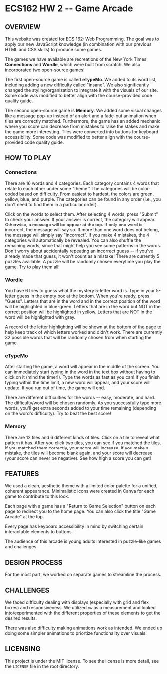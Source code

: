 # ECS162 HW 2 -- Game Arcade

## OVERVIEW
This website was created for ECS 162: Web Programming. The goal was to apply our new JavaScript knowledge (in combination with our previous HTML and CSS skills) to produce some games.

The games we have available are recreations of the New York Times **Connections** and **Wordle**, which were built from scratch. We also incorporated two open-source games! 

The first open-source game is called **eTypeMo**. We added to its word list, including adding a new difficulty called "insane". We also significantly changed the styling/organization to integrate it with the visuals of our site. Some code was modified to better align with the course-provided code quality guide.

The second open-source game is **Memory**. We added some visual changes like a message pop-up instead of an alert and a fade-out animation when tiles are correctly matched. Furthermore, the game has an added mechanic where you score can decrease from mistakes to raise the stakes and make the game more interesting. Tiles were converted into buttons for keyboard accessibility. Some code was modified to better align with the course-provided code quality guide.

## HOW TO PLAY
### Connections
There are 16 words and 4 categories. Each category contains 4 words that relate to each other under some "theme." The categories will be color-coded based on difficulty. From easiest to hardest, the colors are green, yellow, blue, and purple. The categories can be found in any order (i.e., you don't need to find them in a particular order). 

Click on the words to select them. After selecting 4 words, press "Submit" to check your answer. If your answer is correct, the category will appear. Otherwise, a message will be appear at the top. If only one word is incorrect, the message will say so. If more than one word does not belong, the message will simply say "incorrect". If you make 4 mistakes, the 4 categories will automatically be revealed. You can also shuffle the remaining words, since that might help you see some patterns in the words. Don't worry about accidentally repeating an incorrect guess -- if you've already made that guess, it won't count as a mistake! There are currently 5 puzzles available. A puzzle will be randomly chosen everytime you play the game. Try to play them all!

### Wordle
You have 6 tries to guess what the mystery 5-letter word is. Type in your 5-letter guess in the empty box at the bottom. When you're ready, press "Guess". Letters that are in the word and in the correct position of the word will be highlighted in blue-green.
Letters that are in the word but NOT in the correct position will be highlighted in yellow. Letters that are NOT in the word will be highlighted with gray.

A record of the letter highlighting will be shown at the bottom of the page to help keep track of which letters worked and didn't work. There are currently 32 possible words that will be randomly chosen from when starting the game.

### eTypeMo
After starting the game, a word will appear in the middle of the screen. You can immediately start typing in the word in the text box without having to click on it (mind the timer!). Type the words as fast as you can! If you finish typing within the time limit, a new word will appear, and your score will update.
If you run out of time, the game will end.

There are different difficulties for the words -- easy, moderate, and hard. The difficulty/word will be chosen randomly. As you successfully type more words,
you'll get extra seconds added to your time remaining (depending on the word's difficulty). Try to beat the best score!

### Memory
There are 12 tiles and 6 different kinds of tiles. Click on a tile to reveal what pattern it has. After you click two tiles, you can see if you matched the tiles. If you matched them correctly, your score will increase. If you make a mistake, the tiles will become blank again, and your score will decrease (your score can never be negative). See how high a score you can get!

## FEATURES
We used a clean, aesthetic theme with a limited color palette for a unified, coherent appearance. Minimalistic icons were created in Canva for each game to contribute to this look.

Each page with a game has a "Return to Game Selection" button on each page to redirect you to the home page. You can also click the title "Game Arcade" at the top.

Every page has keyboard accessibility in mind by switching certain interactable elements to buttons.

The audience of this arcade is young adults interested in puzzle-like games and challenges.

## DESIGN PROCESS
For the most part, we worked on separate games to streamline the process.

## CHALLENGES
We faced difficulty dealing with displays (especially with grid and flex boxes) and responsiveness. We utilized `vw` as a measurement and looked into/experimented with the different properties of these elements to get the desired results.

There was also difficulty making animations work as intended. We ended up doing some simpler animations to priortize functionality over visuals.

## LICENSING
This project is under the MIT license. To see the license is more detail, see the `LICENSE` file in the root directory.
